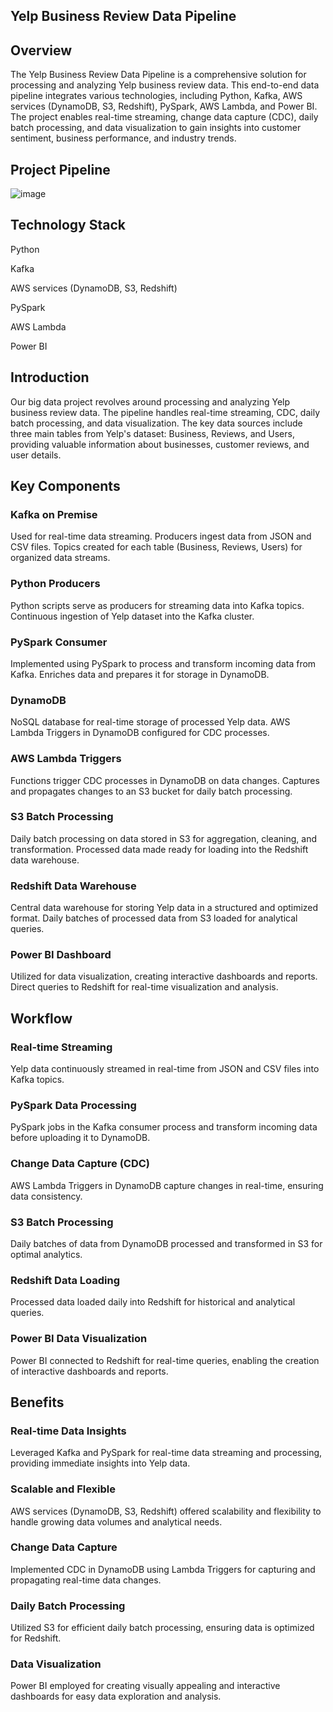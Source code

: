 ## Yelp Business Review Data Pipeline

## Overview

The Yelp Business Review Data Pipeline is a comprehensive solution for processing and analyzing Yelp business review data. This end-to-end data pipeline integrates various technologies, including Python, Kafka, AWS services (DynamoDB, S3, Redshift), PySpark, AWS Lambda, and Power BI. The project enables real-time streaming, change data capture (CDC), daily batch processing, and data visualization to gain insights into customer sentiment, business performance, and industry trends.

##   Project Pipeline
![image](https://github.com/YMMSSH/Business_Reviews_Pipeline/assets/55538499/e8ebb426-2fca-4f7c-a8f0-e97696c5463f)




## Technology Stack

Python

Kafka

AWS services (DynamoDB, S3, Redshift)

PySpark

AWS Lambda

Power BI


## Introduction
Our big data project revolves around processing and analyzing Yelp business review data. The pipeline handles real-time streaming, CDC, daily batch processing, and data visualization. The key data sources include three main tables from Yelp's dataset: Business, Reviews, and Users, providing valuable information about businesses, customer reviews, and user details.


## Key Components

### Kafka on Premise

Used for real-time data streaming.
Producers ingest data from JSON and CSV files.
Topics created for each table (Business, Reviews, Users) for organized data streams.

### Python Producers

Python scripts serve as producers for streaming data into Kafka topics.
Continuous ingestion of Yelp dataset into the Kafka cluster.

### PySpark Consumer

Implemented using PySpark to process and transform incoming data from Kafka.
Enriches data and prepares it for storage in DynamoDB.

### DynamoDB

NoSQL database for real-time storage of processed Yelp data.
AWS Lambda Triggers in DynamoDB configured for CDC processes.

### AWS Lambda Triggers

Functions trigger CDC processes in DynamoDB on data changes.
Captures and propagates changes to an S3 bucket for daily batch processing.

### S3 Batch Processing

Daily batch processing on data stored in S3 for aggregation, cleaning, and transformation.
Processed data made ready for loading into the Redshift data warehouse.

### Redshift Data Warehouse

Central data warehouse for storing Yelp data in a structured and optimized format.
Daily batches of processed data from S3 loaded for analytical queries.

### Power BI Dashboard

Utilized for data visualization, creating interactive dashboards and reports.
Direct queries to Redshift for real-time visualization and analysis.

## Workflow

### Real-time Streaming

Yelp data continuously streamed in real-time from JSON and CSV files into Kafka topics.

### PySpark Data Processing

PySpark jobs in the Kafka consumer process and transform incoming data before uploading it to DynamoDB.

### Change Data Capture (CDC)

AWS Lambda Triggers in DynamoDB capture changes in real-time, ensuring data consistency.

### S3 Batch Processing

Daily batches of data from DynamoDB processed and transformed in S3 for optimal analytics.

### Redshift Data Loading

Processed data loaded daily into Redshift for historical and analytical queries.

### Power BI Data Visualization

Power BI connected to Redshift for real-time queries, enabling the creation of interactive dashboards and reports.

## Benefits

### Real-time Data Insights

Leveraged Kafka and PySpark for real-time data streaming and processing, providing immediate insights into Yelp data.

### Scalable and Flexible

AWS services (DynamoDB, S3, Redshift) offered scalability and flexibility to handle growing data volumes and analytical needs.

### Change Data Capture

Implemented CDC in DynamoDB using Lambda Triggers for capturing and propagating real-time data changes.

### Daily Batch Processing

Utilized S3 for efficient daily batch processing, ensuring data is optimized for Redshift.

### Data Visualization

Power BI employed for creating visually appealing and interactive dashboards for easy data exploration and analysis.
